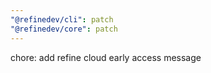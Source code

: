 ```yaml
---
"@refinedev/cli": patch
"@refinedev/core": patch
---
```


chore: add refine cloud early access message
